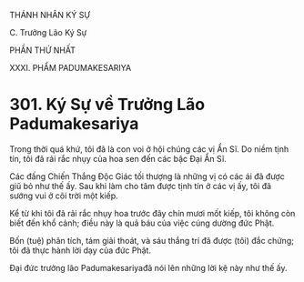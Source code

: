 THÁNH NHÂN KÝ SỰ

C. Trưởng Lão Ký Sự

PHẦN THỨ NHẤT

XXXI. PHẨM PADUMAKESARIYA

# 301. Ký Sự về Trưởng Lão Padumakesariya

Trong thời quá khứ, tôi đã là con voi ở hội chúng các vị Ẩn Sĩ. Do niềm tịnh tín, tôi đã rải rắc nhụy của hoa sen đến các bậc Đại Ẩn Sĩ.

Các đấng Chiến Thắng Độc Giác tối thượng là những vị có các ái đã được giũ bỏ như thế ấy. Sau khi làm cho tâm được tịnh tín ở các vị ấy, tôi đã sướng vui ở cõi trời một kiếp.

Kể từ khi tôi đã rải rắc nhụy hoa trước đây chín mươi mốt kiếp, tôi không còn biết đến khổ cảnh; điều này là quả báu của việc cúng dường đức Phật.

Bốn (tuệ) phân tích, tám giải thoát, và sáu thắng trí đã được (tôi) đắc chứng; tôi đã thực hành lời dạy của đức Phật.

Đại đức trưởng lão Padumakesariyađã nói lên những lời kệ này như thế ấy.
